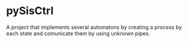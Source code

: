 # pySisCtrl
A project that implements several automatons by creating a process by each state and comunicate them by using unknown pipes.
